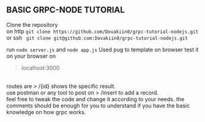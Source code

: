 ## BASIC GRPC-NODE TUTORIAL

Clone the repository <br>
on http
```git clone https://github.com/Dovakiin0/grpc-tutorial-nodejs.git```
<br>
or ssh
``` git clone git@github.com:Dovakiin0/grpc-tutorial-nodejs.git```
<br>

run ```node server.js``` and ```node app.js```
Used pug to template on browser
test it on your browser on <br>
> localhost:3000
<br>
routes are
> /{id}
shows the specific result.
<br>
use postman or any tool to post on 
> /insert
to add a record.
<br>
feel free to tweak the code and change it according to your needs.
the comments should be enough for you to understand if you have the basic knowledge on how grpc works.
